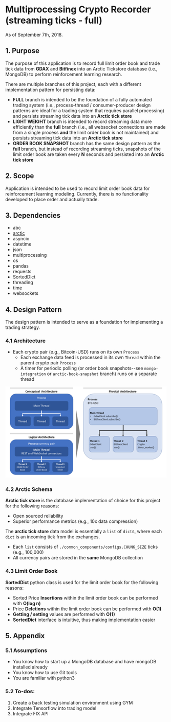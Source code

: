 # Multiprocessing Crypto Recorder (streaming ticks - full)
As of September 7th, 2018.

## 1. Purpose
The purpose of this application is to record full limit order book and trade tick data from **GDAX** and **Bitfinex** 
into an Arctic Tickstore database (i.e., MongoDB) to perform reinforcement learning research.

There are multiple branches of this project, each with a different implementation pattern for persisting data:
 - **FULL** branch is intended to be the foundation of a fully automated trading system (i.e., process-thread /
 consumer-producer design patterns are ideal for a trading system that requires parallel processing) and 
 persists streaming tick data into an **Arctic tick store**
 - **LIGHT WEIGHT** branch is intended to record streaming data more efficiently than the __full__ branch (i.e., 
 all websocket connections are made from a single process __and__ the limit order book is not maintained) and
 persists streaming tick data into an **Arctic tick store**
 - **ORDER BOOK SNAPSHOT** branch has the same design pattern as the __full__ branch, but instead of recording streaming 
 ticks, snapshots of the limit order book are taken every **N** seconds and persisted 
 into an **Arctic tick store**

## 2. Scope
Application is intended to be used to record limit order book data for 
reinforcement learning modeling. Currently, there is no functionality 
developed to place order and actually trade.

## 3. Dependencies
- abc
- [arctic](https://github.com/manahl/arctic)
- asyncio
- datetime
- json
- multiprocessing
- os
- pandas
- requests
- SortedDict
- threading
- time
- websockets

## 4. Design Pattern
The design pattern is intended to serve as a foundation for implementing a trading strategy.
### 4.1 Architecture
- Each crypto pair (e.g., Bitcoin-USD) runs on its own `Process`
  - Each exchange data feed is processed in its own `Thread` within the 
  parent crypto pair `Process`
  - A timer for periodic polling (or order book snapshots--see `mongo-integration` or `arctic-book-snapshot` 
  branch) runs on a separate thread

![Design Pattern](assets/design-pattern.png)

### 4.2 Arctic Schema
**Arctic tick store** is the database implementation of choice for this project for the 
following reasons:
 - Open sourced reliability
 - Superior performance metrics (e.g., 10x data compression)

The **arctic tick store** data model is essentially a `list` of `dict`s, where 
each `dict` is an incoming tick from the exchanges.
- Each `list` consists of `./common_components/configs.CHUNK_SIZE` ticks (e.g., 100,000)
- All currency pairs are stored in the **same** MongoDB collection

### 4.3 Limit Order Book
**SortedDict** python class is used for the limit order book
for the following reasons:
- Sorted Price **Insertions** within the limit order book
 can be performed with **O(log n)**
- Price **Deletions** within the limit order book can be performed with **O(1)**
- **Getting / setting** values are performed with **O(1)**
- **SortedDict** interface is intuitive, thus making implementation easier

## 5. Appendix
### 5.1 Assumptions
- You know how to start up a MongoDB database and have mongoDB installed already
- You know how to use Git tools
- You are familiar with python3

### 5.2 To-dos:
1. Create a back testing simulation environment using GYM
2. Integrate Tensorflow into trading model
3. Integrate FIX API
